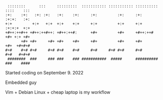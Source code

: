 ```                                                   
 ::::::::      :::     :::::::::  ::::::::::: ::::::::::: :::::::::: ::::    ::: 
:+:    :+:   :+: :+:   :+:    :+:     :+:         :+:     :+:        :+:+:   :+: 
+:+         +:+   +:+  +:+    +:+     +:+         +:+     +:+        :+:+:+  +:+ 
+#++:++#++ +#++:++#++: +#++:++#:      +#+         +#+     +#++:++#   +#+ +:+ +#+ 
       +#+ +#+     +#+ +#+    +#+     +#+         +#+     +#+        +#+  +#+#+# 
#+#    #+# #+#     #+# #+#    #+#     #+#     #+# #+#     #+#        #+#   #+#+# 
 ########  ###     ### ###    ### ###########  #####      ########## ###    ####          
```

Started coding on September 9. 2022

Embedded guy

Vim + Debian Linux + cheap laptop is my workflow
